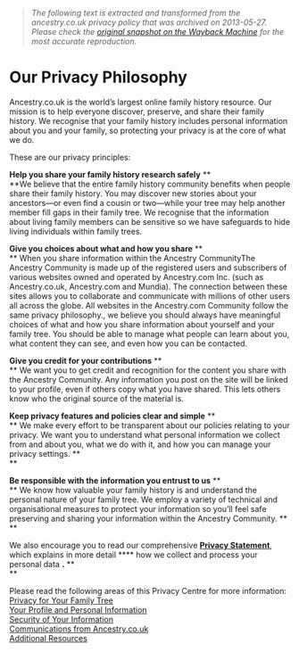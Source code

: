 > *The following text is extracted and transformed from the ancestry.co.uk privacy policy that was archived on 2013-05-27. Please check the [original snapshot on the Wayback Machine](https://web.archive.org/web/20130527173156id_/http%3A//www.ancestry.co.uk/cs/legal/privacyphilosophy) for the most accurate reproduction.*

# Our Privacy Philosophy

Ancestry.co.uk is the world’s largest online family history resource. Our mission is to help everyone discover, preserve, and share their family history. We recognise that your family history includes personal information about you and your family, so protecting your privacy is at the core of what we do. 

These are our privacy principles: 

**Help you share your family history research safely** **  
**We believe that the entire family history community benefits when people share their family history. You may discover new stories about your ancestors—or even find a cousin or two—while your tree may help another member fill gaps in their family tree. We recognise that the information about living family members can be sensitive so we have safeguards to hide living individuals within family trees.  


**Give you choices about what and how you share** **  
** When you share information within the Ancestry CommunityThe Ancestry Community is made up of the registered users and subscribers of various websites owned and operated by Ancestry.com Inc. (such as Ancestry.co.uk, Ancestry.com and Mundia). The connection between these sites allows you to collaborate and communicate with millions of other users all across the globe. All websites in the Ancestry.com Community follow the same privacy philosophy., we believe you should always have meaningful choices of what and how you share information about yourself and your family tree. You should be able to manage what people can learn about you, what content they can see, and even how you can be contacted.   


**Give you credit for your contributions** **  
** We want you to get credit and recognition for the content you share with the Ancestry Community. Any information you post on the site will be linked to your profile, even if others copy what you have shared. This lets others know who the original source of the material is.    


**Keep privacy features and policies clear and simple** **  
** We make every effort to be transparent about our policies relating to your privacy. We want you to understand what personal information we collect from and about you, what we do with it, and how you can manage your privacy settings. **  
**

**Be responsible with the information you entrust to us** **  
** We know how valuable your family history is and understand the personal nature of your family tree. We employ a variety of technical and organisational measures to protect your information so you’ll feel safe preserving and sharing your information within the Ancestry Community. **  
**

We also encourage you to read our comprehensive [**Privacy Statement**](https://web.archive.org/cs/legal/privacystatement), which explains in more detail **** how we collect and process your personal data **.** **  
**

Please read the following areas of this Privacy Centre for more information:  
[Privacy for Your Family Tree](https://web.archive.org/cs/legal/PrivacyForYourFamilyTree)  
[Your Profile and Personal Information](https://web.archive.org/cs/legal/YourProfileAndPersonalInformation)  
[Security of Your Information](https://web.archive.org/cs/legal/SecurityOfYourInformation)  
[Communications from Ancestry.co.uk](https://web.archive.org/cs/legal/CommunicationsFromAncestry)  
[Additional Resources](https://web.archive.org/cs/legal/AdditionalResources)  

